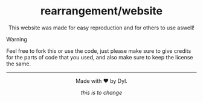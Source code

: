 <div align="center">
<h1>
rearrangement/website
</h1>

This website was made for easy reproduction and for others to use aswell!
</div>

> [!WARNING] 
> Feel free to fork this or use the code, 
> just please make sure to give credits for 
> the parts of code that you used, and also make 
> sure to keep the license the same.

---
<div align="center">
Made with ❤️ by Dyl.

*this is to change*
</div>
